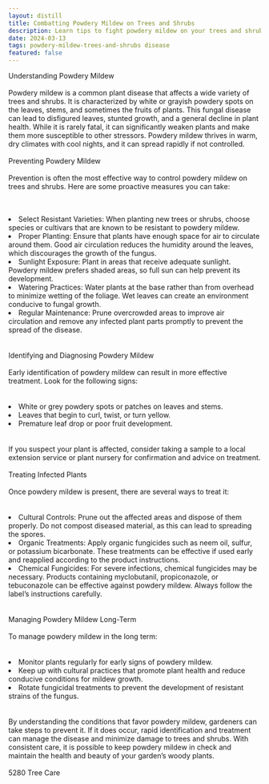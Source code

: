```yaml
---
layout: distill
title: Combatting Powdery Mildew on Trees and Shrubs
description: Learn tips to fight powdery mildew on your trees and shrubs, keeping them healthy and thriving.
date: 2024-03-13
tags: powdery-mildew-trees-and-shrubs disease
featured: false
---
```


Understanding Powdery Mildew<br /><br />Powdery mildew is a common plant disease that affects a wide variety of trees and shrubs. It is characterized by white or grayish powdery spots on the leaves, stems, and sometimes the fruits of plants. This fungal disease can lead to disfigured leaves, stunted growth, and a general decline in plant health. While it is rarely fatal, it can significantly weaken plants and make them more susceptible to other stressors. Powdery mildew thrives in warm, dry climates with cool nights, and it can spread rapidly if not controlled. <br /><br />Preventing Powdery Mildew<br /><br />Prevention is often the most effective way to control powdery mildew on trees and shrubs. Here are some proactive measures you can take:<br /><br /><br /><li>Select Resistant Varieties: When planting new trees or shrubs, choose species or cultivars that are known to be resistant to powdery mildew.</li><li>Proper Planting: Ensure that plants have enough space for air to circulate around them. Good air circulation reduces the humidity around the leaves, which discourages the growth of the fungus.</li><li>Sunlight Exposure: Plant in areas that receive adequate sunlight. Powdery mildew prefers shaded areas, so full sun can help prevent its development.</li><li>Watering Practices: Water plants at the base rather than from overhead to minimize wetting of the foliage. Wet leaves can create an environment conducive to fungal growth.</li><li>Regular Maintenance: Prune overcrowded areas to improve air circulation and remove any infected plant parts promptly to prevent the spread of the disease.</li><br /><br />Identifying and Diagnosing Powdery Mildew<br /><br />Early identification of powdery mildew can result in more effective treatment. Look for the following signs:<br /><br /><br /><li>White or grey powdery spots or patches on leaves and stems.</li><li>Leaves that begin to curl, twist, or turn yellow.</li><li>Premature leaf drop or poor fruit development.</li><br /><br />If you suspect your plant is affected, consider taking a sample to a local extension service or plant nursery for confirmation and advice on treatment.<br /><br />Treating Infected Plants<br /><br />Once powdery mildew is present, there are several ways to treat it:<br /><br /><br /><li>Cultural Controls: Prune out the affected areas and dispose of them properly. Do not compost diseased material, as this can lead to spreading the spores.</li><li>Organic Treatments: Apply organic fungicides such as neem oil, sulfur, or potassium bicarbonate. These treatments can be effective if used early and reapplied according to the product instructions.</li><li>Chemical Fungicides: For severe infections, chemical fungicides may be necessary. Products containing myclobutanil, propiconazole, or tebuconazole can be effective against powdery mildew. Always follow the label’s instructions carefully.</li><br /><br />Managing Powdery Mildew Long-Term<br /><br />To manage powdery mildew in the long term:<br /><br /><br /><li>Monitor plants regularly for early signs of powdery mildew.</li><li>Keep up with cultural practices that promote plant health and reduce conducive conditions for mildew growth.</li><li>Rotate fungicidal treatments to prevent the development of resistant strains of the fungus.</li><br /><br />By understanding the conditions that favor powdery mildew, gardeners can take steps to prevent it. If it does occur, rapid identification and treatment can manage the disease and minimize damage to trees and shrubs. With consistent care, it is possible to keep powdery mildew in check and maintain the health and beauty of your garden’s woody plants.<br /><br />5280 Tree Care

